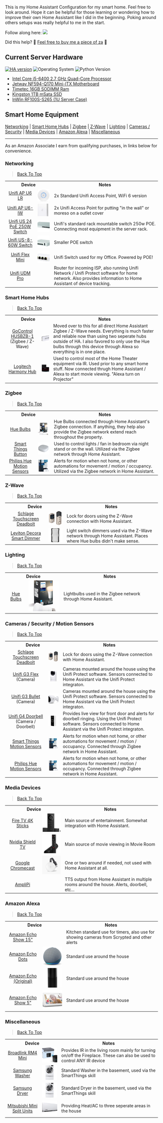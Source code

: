 This is my Home Assistant Configuration for my smart home. Feel free to look around. Hope it can be helpful for those learning or wondering how to improve their own Home Assistant like I did in the beginning. Poking around others setups was really helpful to me in the start.


Follow along here: <a href="https://www.youtube.com/WarnerDiscovers">![](https://img.shields.io/youtube/channel/subscribers/UC3dCbgHgGZIzqADs3EVcFbA?style=social&label=Warner%20Discovers)</a>

Did this help? 🍕 <a href="https://www.buymeacoffee.com/rwarner">Feel free to buy me a piece of za</a> 🍕

## Current Server Hardware

[![HA version](https://img.shields.io/badge/Running%20Home%20Assistant-2025.5.5%20-darkblue)](https://github.com/home-assistant/home-assistant/releases/latest) ![Operating System](https://img.shields.io/badge/Ubuntu%20Server-24.04.1%20LTS-red) ![Python Version](https://img.shields.io/badge/Python-3.13.3-brightgreen)
 - [Intel Core i5-6400 2.7 GHz Quad-Core Processor](https://amzn.to/3C0RaOq)
 - [Jetway NF594-Q170 Mini-ITX Motherboard](https://www.jetwaycomputer.com/NF594.html)
 - [Timetec 16GB SODIMM Ram](https://amzn.to/4gEnCWg)
 - [Kingston 1TB mSata SSD](https://amzn.to/43lcWaI)
 - [InWin RF100S-S265 (1U Server Case)](https://amzn.to/4iVfqCk)


## <a name="SmartHomeEquipment">Smart Home Equipment</a>

[Networking](#Networking) | [Smart Home Hubs](#SmartHomeHubs) | [Zigbee](#Zigbee) | [Z-Wave](#ZWave) | [Lighting](#Lighting) | [Cameras / Security](#Cameras) | [Media Devices](#MediaDevices) | [Amazon Alexa](#AmazonAlexa) | [Miscellaneous](#Misc)

<hr>
 As an Amazon Associate I earn from qualifying purchases, in links below for convenience.

### <a name="Networking">Networking</a>

> [Back To Top](#SmartHomeEquipment)

<table border="0">
 
   <tr>
      <th align=center colspan="2">
         Device
      </th>
      <th align=center>
         Notes
      </th>
   </tr>
 
   <tr>
      <td align=center>
         <a href="https://amzn.to/3ZUNGoI">Unifi AP U6 LR</a>
      </td>
      <td align=center>
         <img src="images/unifi_ap.png" alt="">
      </td>
      <td colspan="2">
         2x Standard Unifi Access Point, WiFi 6 version
      </td>
   </tr>

   <tr>
      <td align=center>
         <a href="https://amzn.to/3bQe0Jd">Unifi AP U6-IW</a>
      </td>
      <td align=center>
         <img src="images/unifi_u6_iw.png" alt="">
      </td>
      <td colspan="2">
         2x Unifi Access Point for putting "in the wall" or moreso on a outlet cover
      </td>
   </tr>

   <tr>
      <td align=center>
         <a href="https://amzn.to/40brcBf">Unifi US 24 PoE 250W Switch</a>
      </td>
      <td align=center>
         <img src="images/unifi_poe_250w_switch.png" alt="">
      </td>
      <td colspan="2">
         Unifi's standard rack mountable switch 250w POE. Connecting most equipment in the server rack.
      </td>
   </tr>

   <tr>
      <td align=center>
         <a href="https://amzn.to/38R3qQd">Unifi US-8-60W Switch</a>
      </td>
      <td align=center>
         <img src="images/unifi_8_60w_switch.png" alt="">
      </td>
      <td colspan="2">
         Smaller POE switch
      </td>
   </tr>

   <tr>
      <td align=center>
         <a href="https://amzn.to/3sHlnc6">Unifi Flex Mini</a>
      </td>
      <td align=center>
         <img src="images/unifi_flex_mini.png" alt="">
      </td>
      <td colspan="2">
         Unifi Switch used for my Office. Powered by POE!
      </td>
   </tr>
 
   <tr>
      <td align=center>
         <a href="https://amzn.to/41TIRi1">Unifi UDM Pro</a>
      </td>
      <td align=center>
         <img src="" alt="">
      </td>
      <td colspan="2">
         Router for incoming ISP, also running Unifi Network / Unifi Protect software for home network. Also provides information to Home Assistant of device tracking.
      </td>
   </tr>

 </table>


<!----------------- NEW SECTION ------------------>
### <a name="SmartHomeHubs">Smart Home Hubs</a>

> [Back To Top](#SmartHomeEquipment)

<table border="0">
 
   <tr>
      <th align=center colspan="2">
         Device
      </th>
      <th align=center>
         Notes
      </th>
   </tr>

   <tr>
      <td align=center>
         <a href="https://amzn.to/3sFd2FV">GoControl HUSBZB-1</a> (Zigbee / Z-Wave)
      </td>
      <td align=center>
         <img src="images/gocontrol_hub.png" alt="">
      </td>
      <td colspan="2">
         Moved over to this for all direct Home Assistant Zigbee / Z-Wave needs. Everything is much faster and reliable now than using two seperate hubs outside of HA. I also favored to only use the Hue bulbs through this device through Alexa so everything is in one place.
      </td>
   </tr>

   <tr>
      <td align=center>
         <a href="https://amzn.to/38RTciF">Logitech Harmony Hub</a>
      </td>
      <td align=center>
         <img src="images/harmony_hub.png" alt="">
      </td>
      <td colspan="2">
         Used to control most of the Home Theater equipment via IR. Used prior to any smart home stuff. Now connected thrugh Home Assistant / Alexa to start movie viewing. "Alexa turn on Projector"
      </td>
   </tr>
 
</table>


<!----------------- NEW SECTION ------------------>
### <a name="Zigbee">Zigbee</a>

> [Back To Top](#SmartHomeEquipment)

<table border="0">
 
   <tr>
      <th align=center colspan="2">
         Device
      </th>
      <th align=center>
         Notes
      </th>
   </tr>

   <tr>
      <td align=center>
         <a href="https://amzn.to/3bIg06l">Hue Bulbs</a>
      </td>
      <td align=center>
         <img src="images/hub_bulbs.png" alt="">
      </td>
      <td colspan="2">
         Hue Bulbs connected through Home Assistant's Zigbee connection. If anything, they help also provide the Zigbee network extend reach throughout the property.
      </td>
   </tr>
   
   
   <tr>
      <td align=center>
         <a href="https://www.samsung.com/us/smart-home/smartthings/buttons/samsung-smartthings-button-gp-u999sjvleaa/">Smart Things Button</a>
      </td>
      <td align=center>
         <img src="images/smart_things_button.png" alt="">
      </td>
      <td colspan="2">
         Used to control lights / fan in bedroom via night stand or on the wall. Utilized via the Zigbee network through Home Assistant.
      </td>
   </tr>
   
   <tr>
      <td align=center>
         <a href="https://amzn.to/2M1ALyQ">Philips Hue Motion Sensors</a>
      </td>
      <td align=center>
         <img src="images/hue_motion_sensor.png" alt="">
      </td>
      <td colspan="2">
         Alerts for motion when not home, or other automations for movement / motion / occupancy. Utilized via the Zigbee network in Home Assistant.
      </td>
   </tr>


</table>

<!----------------- NEW SECTION ------------------>
### <a name="ZWave">Z-Wave</a>

> [Back To Top](#SmartHomeEquipment)

<table border="0">
 
   <tr>
      <th align=center colspan="2">
         Device
      </th>
      <th align=center>
         Notes
      </th>
   </tr>

   <tr>
      <td align=center>
         <a href="https://amzn.to/3syKk9y">Schlage Touchscreen Deadbolt</a>
      </td>
      <td align=center>
         <img src="images/schlage_touchscreen_deadbolt.png" alt="">
      </td>
      <td colspan="2">
         Lock for doors using the Z-Wave connection with Home Assistant.
      </td>
   </tr>
   
   <tr>
      <td align=center>
         <a href="https://amzn.to/38QF7lx">Leviton Decora Smart Dimmer</a>
      </td>
      <td align=center>
         <img src="images/leviton_smart_dimmer.png" alt="">
      </td>
      <td colspan="2">
         Light switch dimmers used via the Z-Wave network through Home Assistant. Places where Hue bulbs didn't make sense.
      </td>
   </tr>
 
</table>

<!----------------- NEW SECTION ------------------>
### <a name="Lighting">Lighting</a>

> [Back To Top](#SmartHomeEquipment)

<table border="0">
 
   <tr>
      <th align=center colspan="2">
         Device
      </th>
      <th align=center>
         Notes
      </th>
   </tr>

   <tr>
      <td align=center>
         <a href="https://amzn.to/3bIg06l">Hue Bulbs</a>
      </td>
      <td align=center>
         <img src="images/hub_bulbs.png" alt="">
      </td>
      <td colspan="2">
         Lightbulbs used in the Zigbee network through Home Assistant.
      </td>
   </tr>
 
</table>

<!----------------- NEW SECTION ------------------>
### <a name="Cameras">Cameras / Security / Motion Sensors</a>

> [Back To Top](#SmartHomeEquipment)

<table border="0">
 
   <tr>
      <th align=center colspan="2">
         Device
      </th>
      <th align=center>
         Notes
      </th>
   </tr>

   <tr>
      <td align=center>
         <a href="https://amzn.to/3syKk9y">Schlage Touchscreen Deadbolt</a>
      </td>
      <td align=center>
         <img src="images/schlage_touchscreen_deadbolt.png" alt="">
      </td>
      <td colspan="2">
         Lock for doors using the Z-Wave connection with Home Assistant.
      </td>
   </tr>
   
   <tr>
      <td align=center>
         <a href="https://amzn.to/35Onqkz">Unifi G3 Flex</a> (Camera)
      </td>
      <td align=center>
         <img src="images/unifi_g3_flex.png" alt="">
      </td>
      <td colspan="2">
         Cameras mounted around the house using the Unifi Protect software. Sensors connected to Home Assistant via the Unifi Protect integraton.
      </td>
   </tr>

   <tr>
      <td align=center>
         <a href="https://amzn.to/2NdK4fZ">Unifi G3 Bullet</a> (Camera)
      </td>
      <td align=center>
         <img src="images/unifi_g3_bullet.png" alt="">
      </td>
      <td colspan="2">
         Cameras mounted around the house using the Unifi Protect software. Sensors connected to Home Assistant via the Unifi Protect integraton.
      </td>
   </tr>

   <tr>
      <td align=center>
         <a href="https://amzn.to/35MHOmk">Unifi G4 Doorbell</a> (Camera / Doorbell)
      </td>
      <td align=center>
         <img src="images/unifi_g4_doorbell.png" alt="">
      </td>
      <td colspan="2">
         Provides live view for front door and alerts for doorbell ringing. Using the Unifi Protect software. Sensors connected to Home Assistant via the Unifi Protect integraton.
      </td>
   </tr>

   <tr>
      <td align=center>
         <a href="https://www.samsung.com/us/smart-home/smartthings/sensors/samsung-smartthings-motion-sensor-2018-gp-u999sjvlbaa/">Smart Things Motion Sensors</a>
      </td>
      <td align=center>
         <img src="images/hue_motion_sensor.png" alt="">
      </td>
      <td colspan="2">
         Alerts for motion when not home, or other automations for movement / motion / occupancy. Connected through Zigbee network in Home Assistant.
      </td>
   </tr>

   <tr>
      <td align=center>
         <a href="https://amzn.to/2M1ALyQ">Philips Hue Motion Sensors</a>
      </td>
      <td align=center>
         <img src="images/hue_motion_sensor.png" alt="">
      </td>
      <td colspan="2">
         Alerts for motion when not home, or other automations for movement / motion / occupancy. Connected through Zigbee network in Home Assistant.
      </td>
   </tr>
 
</table>

<!----------------- NEW SECTION ------------------>
### <a name="MediaDevices">Media Devices</a>

> [Back To Top](#SmartHomeEquipment)

<table border="0">
 
   <tr>
      <th align=center colspan="2">
         Device
      </th>
      <th align=center>
         Notes
      </th>
   </tr>

   <tr>
      <td align=center>
         <a href="https://amzn.to/3ZSoH5z">Fire TV 4K Sticks</a>
      </td>
      <td align=center>
         <img src="images/fire_tv_stick.png" alt="">
      </td>
      <td colspan="2">
         Main source of entertainment. Somewhat integration with Home Assistant.
      </td>
   </tr>
   
   <tr>
      <td align=center>
         <a href="https://amzn.to/2LS9WNH">Nvidia Shield TV</a>
      </td>
      <td align=center>
         <img src="images/nvidia_shield_tv.png" alt="">
      </td>
      <td colspan="2">
         Main source of movie viewing in Movie Room
      </td>
   </tr>


   <tr>
      <td align=center>
         <a href="https://store.google.com/us/product/chromecast">Google Chromecast</a>
      </td>
      <td align=center>
         <img src="images/google_chromecast.png" alt="">
      </td>
      <td colspan="2">
         One or two around if needed, not used with Home Assistant at all.
      </td>
   </tr>


   <tr>
      <td align=center>
         <a href="https://www.amplipro.com/product-page/amplipro-home-audio-controller">AmpliPi</a>
      </td>
      <td align=center>
         <img src="" alt="">
      </td>
      <td colspan="2">
         TTS output from Home Assistant in multiple rooms around the house. Alerts, doorbell, etc...
      </td>
   </tr>

 
</table>

<!----------------- NEW SECTION ------------------>
### <a name="AmazonAlexa">Amazon Alexa</a>

> [Back To Top](#SmartHomeEquipment)

<table border="0">
   <tr>
      <th align=center colspan="2">
         Device
      </th>
      <th align=center>
         Notes
      </th>
   </tr>

   <tr>
      <td align=center>
         <a href="https://amzn.to/39TNSe7">Amazon Echo Show 15"</a>
      </td>
      <td align=center>
         <img src="" alt="">
      </td>
      <td colspan="2">
         Kitchen standard use for timers, also use for showing cameras from Scrypted and other alerts
      </td>
   </tr>

   <tr>
      <td align=center>
         <a href="https://amzn.to/39TNSe7">Amazon Echo Dots</a>
      </td>
      <td align=center>
         <img src="images/echo_dot.png" alt="">
      </td>
      <td colspan="2">
         Standard use around the house
      </td>
   </tr>
   
   <tr>
      <td align=center>
         <a href="https://en.wikipedia.org/wiki/Amazon_Echo">Amazon Echo (Original)</a>
      </td>
      <td align=center>
         <img src="images/echo_original.png" alt="">
      </td>
      <td colspan="2">
         Standard use around the house
      </td>
   </tr>

   <tr>
      <td align=center>
         <a href="https://amzn.to/38SxjQ4">Amazon Echo Show 5"</a>
      </td>
      <td align=center>
         <img src="images/echo_show_5.png" alt="">
      </td>
      <td colspan="2">
         Standard use around the house
      </td>
   </tr>
</table>


<!----------------- NEW SECTION ------------------>
### <a name="Misc">Miscellaneous</a>

> [Back To Top](#SmartHomeEquipment)

<table border="0">
 
   <tr>
      <th align=center colspan="2">
         Device
      </th>
      <th align=center>
         Notes
      </th>
   </tr>

   <tr>
      <td align=center>
         <a href="https://amzn.to/2KmX2XH">Broadlink RM4 Mini</a>
      </td>
      <td align=center>
         <img src="images/broadlink_rm4_mini.png" alt="">
      </td>
      <td colspan="2">
         Provides IR in the living room mainly for turning on/off the Fireplace. These can also be used to control ANY IR device
      </td>
   </tr>


   <tr>
      <td align=center>
         <a href="https://www.samsung.com/us/business/home-appliances/washers/front-load/wf6500-4-5-cu-ft-addwash-front-load-washer-white-wf45k6500aw-a2/">Samsung Washer</a>
      </td>
      <td align=center>
         <img src="images/washer.png" alt="">
      </td>
      <td colspan="2">
         Standard Washer in the basement, used via the SmartThings skill
      </td>
   </tr>

   <tr>
      <td align=center>
         <a href="https://www.samsung.com/us/business/builder/our-appliances/dryers/electric/dv50k7500-7-5-cu-ft-capacity-electric-dryer-white-dv50k7500ew-a3/">Samsung Dryer</a>
      </td>
      <td align=center>
         <img src="images/washer.png" alt="">
      </td>
      <td colspan="2">
         Standard Dryer in the basement, used via the SmartThings skill
      </td>
   </tr>

   <tr>
      <td align=center>
         <a href="https://www.mitsubishicomfort.com/products/">Mitsubishi Mini Split Units</a>
      </td>
      <td align=center>
         <img src="images/mini_split.png" alt="">
      </td>
      <td colspan="2">
         Providing Heat/AC to three seperate areas in the house
      </td>
   </tr>
</table>


<!----------------- NEW SECTION ------------------>